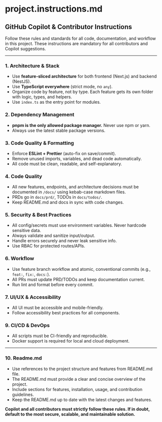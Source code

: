 # project.instructions.md

## GitHub Copilot & Contributor Instructions

Follow these rules and standards for all code, documentation, and workflow in this project. These instructions are mandatory for all contributors and Copilot suggestions.

---

### 1. Architecture & Stack
- Use **feature-sliced architecture** for both frontend (Next.js) and backend (NestJS).
- Use **TypeScript everywhere** (strict mode, no `any`).
- Organize code by feature, not by type. Each feature gets its own folder with logic, types, and helpers.
- Use `index.ts` as the entry point for modules.

### 2. Dependency Management
- **pnpm is the only allowed package manager.** Never use npm or yarn.
- Always use the latest stable package versions.

### 3. Code Quality & Formatting
- Enforce **ESLint + Prettier** (auto-fix on save/commit).
- Remove unused imports, variables, and dead code automatically.
- All code must be clean, readable, and self-explanatory.

### 4. Code Quality
- All new features, endpoints, and architecture decisions must be documented in `/docs/` using kebab-case markdown files.
- PRDs go in `docs/prd/`, TODOs in `docs/todos/`.
- Keep README.md and docs in sync with code changes.

### 5. Security & Best Practices
- All config/secrets must use environment variables. Never hardcode sensitive data.
- Always validate and sanitize input/output.
- Handle errors securely and never leak sensitive info.
- Use RBAC for protected routes/APIs.

### 6. Workflow
- Use feature branch workflow and atomic, conventional commits (e.g., `feat:`, `fix:`, `docs:`).
- All PRs must update PRD/TODOs and keep documentation current.
- Run lint and format before every commit.

### 7. UI/UX & Accessibility
- All UI must be accessible and mobile-friendly.
- Follow accessibility best practices for all components.

### 9. CI/CD & DevOps
- All scripts must be CI-friendly and reproducible.
- Docker support is required for local and cloud deployment.

---
### 10. Readme.md
- Use references to the project structure and features from README.md file.
- The README.md must provide a clear and concise overview of the project.
- Include sections for features, installation, usage, and contribution guidelines.
- Keep the README.md up to date with the latest changes and features.

**Copilot and all contributors must strictly follow these rules. If in doubt, default to the most secure, scalable, and maintainable solution.**
